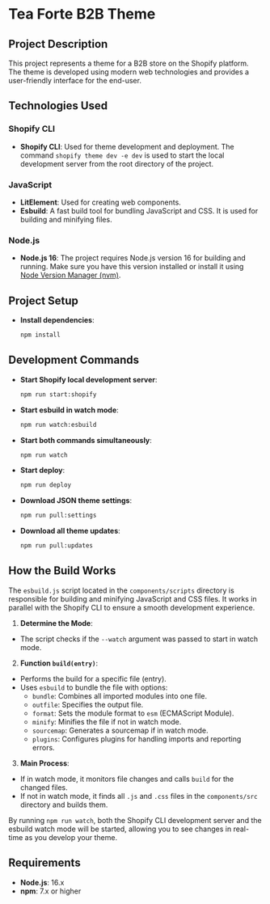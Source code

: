# Tea Forte B2B Theme

## Project Description

This project represents a theme for a B2B store on the Shopify platform. The theme is developed using modern web technologies and provides a user-friendly interface for the end-user.

## Technologies Used

### Shopify CLI

- **Shopify CLI**: Used for theme development and deployment. The command `shopify theme dev -e dev` is used to start the local development server from the root directory of the project.

### JavaScript

- **LitElement**: Used for creating web components.
- **Esbuild**: A fast build tool for bundling JavaScript and CSS. It is used for building and minifying files.

### Node.js

- **Node.js 16**: The project requires Node.js version 16 for building and running. Make sure you have this version installed or install it using [Node Version Manager (nvm)](https://github.com/nvm-sh/nvm).

## Project Setup

- **Install dependencies**:
    ```bash
    npm install
    ```

## Development Commands

- **Start Shopify local development server**:
    ```bash
    npm run start:shopify
    ```

- **Start esbuild in watch mode**:
    ```bash
    npm run watch:esbuild
    ```

- **Start both commands simultaneously**:
    ```bash
    npm run watch
    ```

- **Start deploy**:
    ```bash
    npm run deploy
    ```

- **Download JSON theme settings**:
    ```bash
    npm run pull:settings
    ```

- **Download all theme updates**:
    ```bash
    npm run pull:updates
    ```

## How the Build Works

The `esbuild.js` script located in the `components/scripts` directory is responsible for building and minifying JavaScript and CSS files. It works in parallel with the Shopify CLI to ensure a smooth development experience.

1. **Determine the Mode**:
  - The script checks if the `--watch` argument was passed to start in watch mode.

2. **Function `build(entry)`**:
  - Performs the build for a specific file (entry).
  - Uses `esbuild` to bundle the file with options:
    - `bundle`: Combines all imported modules into one file.
    - `outfile`: Specifies the output file.
    - `format`: Sets the module format to `esm` (ECMAScript Module).
    - `minify`: Minifies the file if not in watch mode.
    - `sourcemap`: Generates a sourcemap if in watch mode.
    - `plugins`: Configures plugins for handling imports and reporting errors.

3. **Main Process**:
  - If in watch mode, it monitors file changes and calls `build` for the changed files.
  - If not in watch mode, it finds all `.js` and `.css` files in the `components/src` directory and builds them.

By running `npm run watch`, both the Shopify CLI development server and the esbuild watch mode will be started, allowing you to see changes in real-time as you develop your theme.

## Requirements

- **Node.js**: 16.x
- **npm**: 7.x or higher
